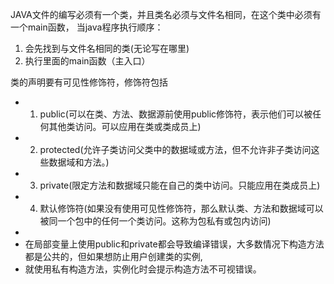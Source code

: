JAVA文件的编写必须有一个类，并且类名必须与文件名相同，在这个类中必须有一个main函数，
当java程序执行顺序：
1. 会先找到与文件名相同的类(无论写在哪里)
2. 执行里面的main函数（主入口）

类的声明要有可见性修饰符，修饰符包括
 * 1. public(可以在类、方法、数据源前使用public修饰符，表示他们可以被任何其他类访问。可以应用在类或类成员上)
 * 2. protected(允许子类访问父类中的数据域或方法，但不允许非子类访问这些数据域和方法。)
 * 3. private(限定方法和数据域只能在自己的类中访问。只能应用在类成员上)
 * 4. 默认修饰符(如果没有使用可见性修饰符，那么默认类、方法和数据域可以被同一个包中的任何一个类访问。这称为包私有或包内访问)
 * 
 * 在局部变量上使用public和private都会导致编译错误，大多数情况下构造方法都是公共的，但如果想防止用户创建类的实例,
 * 就使用私有构造方法，实例化时会提示构造方法不可视错误。